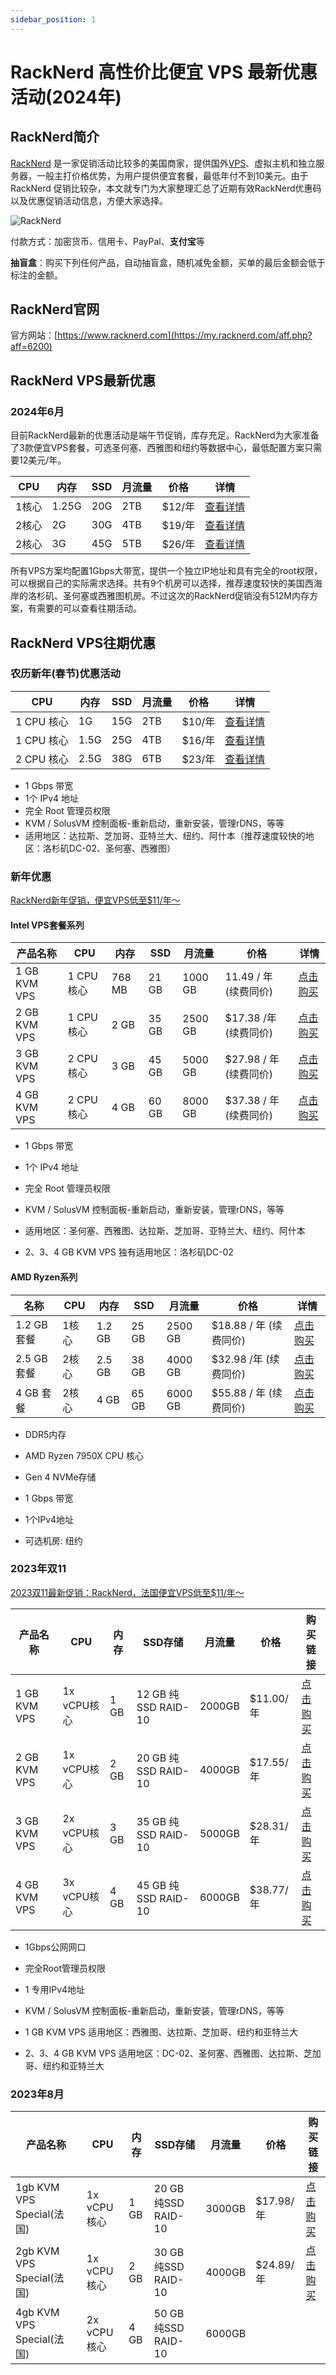 ```yaml
---
sidebar_position: 1
---
```


# RackNerd 高性价比便宜 VPS 最新优惠活动(2024年)

## RackNerd简介

[RackNerd](https://www.wangdu.site/?s=racknerd) 是一家促销活动比较多的美国商家，提供国外[VPS](https://www.wangdu.site/tag/vps)、虚拟主机和独立服务器，一般主打价格优势，为用户提供便宜套餐，最低年付不到10美元。由于 RackNerd 促销比较杂，本文就专门为大家整理汇总了近期有效RackNerd优惠码以及优惠促销活动信息，方便大家选择。

![RackNerd](https://usacdn.wangdu.site/file/blog-cdn/WP-CDN-02/2022/202211171048611.webp)

付款方式：加密货币、信用卡、PayPal、**支付宝**等

**抽盲盒**：购买下列任何产品，自动抽盲盒，随机减免金额，买单的最后金额会低于标注的金额。

## RackNerd官网

官方网站：[https://www.racknerd.com](https://my.racknerd.com/aff.php?aff=6200)

## RackNerd VPS最新优惠

### 2024年6月

目前RackNerd最新的优惠活动是端午节促销，库存充足。RackNerd为大家准备了3款便宜VPS套餐，可选圣何塞、西雅图和纽约等数据中心，最低配置方案只需要12美元/年。

| CPU   | 内存  | SSD  | 月流量 | 价格   | 详情                                                         |
| ----- | ----- | ---- | ------ | ------ | ------------------------------------------------------------ |
| 1核心 | 1.25G | 20G  | 2TB    | $12/年 | [查看详情](https://my.racknerd.com/aff.php?aff=6200&pid=850) |
| 2核心 | 2G    | 30G  | 4TB    | $19/年 | [查看详情](https://my.racknerd.com/aff.php?aff=6200&pid=851) |
| 2核心 | 3G    | 45G  | 5TB    | $26/年 | [查看详情](https://my.racknerd.com/aff.php?aff=6200&pid=852) |

所有VPS方案均配置1Gbps大带宽，提供一个独立IP地址和具有完全的root权限，可以根据自己的实际需求选择。共有9个机房可以选择，推荐速度较快的美国西海岸的洛杉矶、圣何塞或西雅图机房。不过这次的RackNerd促销没有512M内存方案，有需要的可以查看往期活动。

## RackNerd VPS往期优惠

### 农历新年(春节)优惠活动

| CPU        | 内存 | SSD  | 月流量 | 价格   | 详情                                                         |
| ---------- | ---- | ---- | ------ | ------ | ------------------------------------------------------------ |
| 1 CPU 核心 | 1G   | 15G  | 2TB    | $10/年 | [查看详情](https://my.racknerd.com/aff.php?aff=6200&pid=838) |
| 1 CPU 核心 | 1.5G | 25G  | 4TB    | $16/年 | [查看详情](https://my.racknerd.com/aff.php?aff=6200&pid=839) |
| 2 CPU 核心 | 2.5G | 38G  | 6TB    | $23/年 | [查看详情](https://my.racknerd.com/aff.php?aff=6200&pid=840) |

- 1 Gbps 带宽
- 1个 IPv4 地址
- 完全 Root 管理员权限
- KVM / SolusVM 控制面板-重新启动，重新安装，管理rDNS，等等
- 适用地区：达拉斯、芝加哥、亚特兰大、纽约、阿什本（推荐速度较快的地区：洛杉矶DC-02、圣何塞、西雅图）

### 新年优惠

[RackNerd新年促销，便宜VPS低至$11/年～](https://www.wangdu.site/fuliyouhui/1991.html)

#### Intel VPS套餐系列

| 产品名称     | CPU        | 内存   | SSD   | 月流量  | 价格                   | 详情                                                         |
| ------------ | ---------- | ------ | ----- | ------- | ---------------------- | ------------------------------------------------------------ |
| 1 GB KVM VPS | 1 CPU 核心 | 768 MB | 21 GB | 1000 GB | 11.49 / 年 (续费同价)  | [点击购买](https://my.racknerd.com/aff.php?aff=6200&pid=826) |
| 2 GB KVM VPS | 1 CPU 核心 | 2 GB   | 35 GB | 2500 GB | $17.38 /年 (续费同价)  | [点击购买](https://my.racknerd.com/aff.php?aff=6200&pid=827) |
| 3 GB KVM VPS | 2 CPU 核心 | 3 GB   | 45 GB | 5000 GB | $27.98 / 年 (续费同价) | [点击购买](https://my.racknerd.com/aff.php?aff=6200&pid=828) |
| 4 GB KVM VPS | 2 CPU 核心 | 4 GB   | 60 GB | 8000 GB | $37.38 / 年 (续费同价) | [点击购买](https://my.racknerd.com/aff.php?aff=6200&pid=829) |

- 1 Gbps 带宽
- 1个 IPv4 地址
- 完全 Root 管理员权限
- KVM / SolusVM 控制面板-重新启动，重新安装，管理rDNS，等等
- 适用地区：圣何塞、西雅图、达拉斯、芝加哥、亚特兰大、纽约、阿什本

- 2、3、4 GB KVM VPS 独有适用地区：洛杉矶DC-02

#### AMD Ryzen系列

| 名称        | CPU   | 内存   | SSD   | 月流量  | 价格                   | 详情                                                         |
| ----------- | ----- | ------ | ----- | ------- | ---------------------- | ------------------------------------------------------------ |
| 1.2 GB 套餐 | 1核心 | 1.2 GB | 25 GB | 2500 GB | $18.88 / 年 (续费同价) | [点击购买](https://my.racknerd.com/aff.php?aff=6200&pid=830) |
| 2.5 GB 套餐 | 2核心 | 2.5 GB | 38 GB | 4000 GB | $32.98 /年 (续费同价)  | [点击购买](https://my.racknerd.com/aff.php?aff=6200&pid=831) |
| 4 GB 套餐   | 2核心 | 4 GB   | 65 GB | 6000 GB | $55.88 / 年 (续费同价) | [点击购买](https://my.racknerd.com/aff.php?aff=6200&pid=832) |

-  DDR5内存
- AMD Ryzen 7950X CPU 核心
- Gen 4 NVMe存储

- 1 Gbps 带宽
- 1个IPv4地址
- 可选机房: 纽约

### 2023年双11

[2023双11最新促销：RackNerd，法国便宜VPS低至$11/年～](https://www.wangdu.site/course/1852.html)

| 产品名称     | CPU         | 内存 | SSD存储             | 月流量 | 价格      | 购买链接                                                     |
| ------------ | ----------- | ---- | ------------------- | ------ | --------- | ------------------------------------------------------------ |
| 1 GB KVM VPS | 1x vCPU核心 | 1 GB | 12 GB 纯SSD RAID-10 | 2000GB | $11.00/年 | [点击购买](https://my.racknerd.com/aff.php?aff=6200&pid=788) |
| 2 GB KVM VPS | 1x vCPU核心 | 2 GB | 20 GB 纯SSD RAID-10 | 4000GB | $17.55/年 | [点击购买](https://my.racknerd.com/aff.php?aff=6200&pid=789) |
| 3 GB KVM VPS | 2x vCPU核心 | 3 GB | 35 GB 纯SSD RAID-10 | 5000GB | $28.31/年 | [点击购买](https://my.racknerd.com/aff.php?aff=6200&pid=790) |
| 4 GB KVM VPS | 3x vCPU核心 | 4 GB | 45 GB 纯SSD RAID-10 | 6000GB | $38.77/年 | [点击购买](https://my.racknerd.com/aff.php?aff=6200&pid=791) |

- 1Gbps公网网口
- 完全Root管理员权限
- 1 专用IPv4地址
- KVM / SolusVM 控制面板-重新启动，重新安装，管理rDNS，等等
- 1 GB KVM VPS 适用地区：西雅图、达拉斯、芝加哥、纽约和亚特兰大

- 2、3、4 GB KVM VPS 适用地区：DC-02、圣何塞、西雅图、达拉斯、芝加哥、纽约和亚特兰大

### 2023年8月

| 产品名称                  | CPU         | 内存 | SSD存储             | 月流量 | 价格      | 购买链接                                                     |
| ------------------------- | ----------- | ---- | ------------------- | ------ | --------- | ------------------------------------------------------------ |
| 1gb KVM VPS Special(法国) | 1x vCPU核心 | 1 GB | 20 GB 纯SSD RAID-10 | 3000GB | $17.98/年 | [点击购买](https://my.racknerd.com/cart.php?aff=6200&a=add&pid=780) |
| 2gb KVM VPS Special(法国) | 1x vCPU核心 | 2 GB | 30 GB 纯SSD RAID-10 | 4000GB | $24.89/年 | [点击购买](https://my.racknerd.com/cart.php?aff=6200&a=add&pid=781) |
| 4gb KVM VPS Special(法国) | 2x vCPU核心 | 4 GB | 50 GB 纯SSD RAID-10 | 6000GB | 